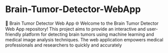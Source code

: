 # Brain-Tumor-Detector-WebApp
 🧠 Brain Tumor Detector Web App 🌐  Welcome to the Brain Tumor Detector Web App repository! This project aims to provide an interactive and user-friendly platform for detecting brain tumors using machine learning and medical image analysis techniques. The web application empowers medical professionals and researchers to quickly and accurately 
